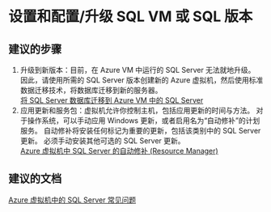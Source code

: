 <properties
    pageTitle="设置和配置/升级 SQL VM 或 SQL 版本"
    description="设置和配置/升级 SQL VM 或 SQL 版本"
    service="microsoft.compute"
    resource="virtualmachines"
    authors="aashu"
    displayOrder=""
    selfHelpType="generic"
    supportTopicIds="32511160"
    resourceTags="windowsSQL"
    productPesIds="14745"
    cloudEnvironments="public"
/>


# 设置和配置/升级 SQL VM 或 SQL 版本

## **建议的步骤**
1. 升级到新版本：目前，在 Azure VM 中运行的 SQL Server 无法就地升级。 因此，请使用所需的 SQL Server 版本创建新的 Azure 虚拟机，然后使用标准数据迁移技术，将数据库迁移到新的服务器。<br>
[将 SQL Server 数据库迁移到 Azure VM 中的 SQL Server](https://azure.microsoft.com/documentation/articles/virtual-machines-windows-migrate-sql/)
2. 应用更新和服务包：虚拟机允许你控制主机，包括应用更新的时间与方法。 对于操作系统，可以手动应用 Windows 更新，或者启用名为“自动修补”的计划服务。 自动修补将安装任何标记为重要的更新，包括该类别中的 SQL Server 更新。 必须手动安装其他可选的 SQL Server 更新。<br>
[Azure 虚拟机中 SQL Server 的自动修补 (Resource Manager)](https://azure.microsoft.com/documentation/articles/virtual-machines-windows-sql-automated-patching/)

## **建议的文档**
[Azure 虚拟机中的 SQL Server 常见问题](https://azure.microsoft.com/documentation/articles/virtual-machines-windows-sql-server-iaas-faq/?rnd=1)



<!--HONumber=Jul16_HO4-->


